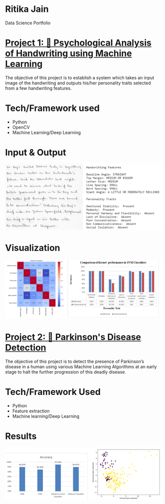 # Ritika Jain 
Data Science Portfolio


# [Project 1: 🧠 Psychological Analysis of Handwriting using Machine Learning](https://github.com/HarshSingh-01/Handwriting-Analysis-using-Machine-Learning)
The objective of this project is to establish a system which takes an input image of the handwriting and outputs his/her personality traits selected from a few handwriting features.

# Tech/Framework used
- Python
- OpenCV
- Machine Learning/Deep Learning

# Input & Output
![](/images/I-O.PNG)

# Visualization
![](/images/results.PNG)  


# [Project 2: 🧠 Parkinson's Disease Detection](https://github.com/Ritikajain18/Parkinson-s-Disease-Detection)
The objective of this project is to detect the presence of Parkinson’s disease in a human using various Machine Learning Algorithms at an early stage to halt the further progression of this deadly disease.

# Tech/Framework Used
- Python
- Feature extraction
- Machine learning/Deep Learning

# Results
![](/images/result2.png) 
